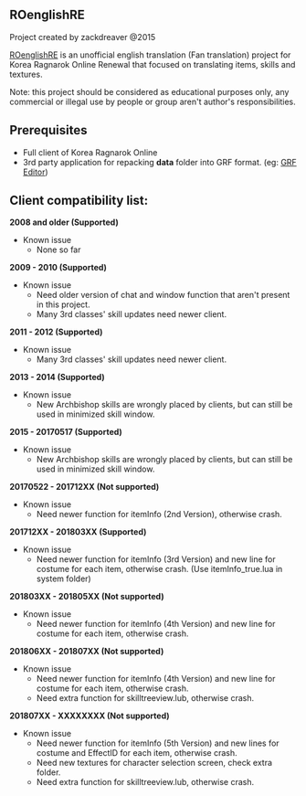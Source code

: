 ## ROenglishRE
Project created by zackdreaver @2015

[ROenglishRE](https://rathena.org/board/topic/102689-ragnarok-english-translation-project/) is an unofficial english translation (Fan translation) project for Korea Ragnarok Online Renewal that focused on translating items, skills and textures.

Note: this project should be considered as educational purposes only, any commercial or illegal use by people or group aren't author's responsibilities.

## Prerequisites
* Full client of Korea Ragnarok Online
* 3rd party application for repacking **data** folder into GRF format. (eg: [GRF Editor](https://rathena.org/board/topic/77080-grf-grf-editor/))

## Client compatibility list:
**2008 and older (Supported)**
* Known issue
	* None so far

**2009 - 2010 (Supported)**
* Known issue
	* Need older version of chat and window function that aren't present in this project.
	* Many 3rd classes' skill updates need newer client.

**2011 - 2012 (Supported)**
* Known issue
	* Many 3rd classes' skill updates need newer client.

**2013 - 2014 (Supported)**
* Known issue
	* New Archbishop skills are wrongly placed by clients, but can still be used in minimized skill window.

**2015 - 20170517 (Supported)**
* Known issue
	* New Archbishop skills are wrongly placed by clients, but can still be used in minimized skill window.

**20170522 - 201712XX (Not supported)**
* Known issue
	* Need newer function for itemInfo (2nd Version), otherwise crash.

**201712XX - 201803XX (Supported)**
* Known issue
	* Need newer function for itemInfo (3rd Version) and new line for costume for each item, otherwise crash. (Use itemInfo_true.lua in system folder)

**201803XX - 201805XX (Not supported)**
* Known issue
	* Need newer function for itemInfo (4th Version) and new line for costume for each item, otherwise crash.

**201806XX - 201807XX (Not supported)**
* Known issue
	* Need newer function for itemInfo (4th Version) and new line for costume for each item, otherwise crash.
	* Need extra function for skilltreeview.lub, otherwise crash.

**201807XX - XXXXXXXX (Not supported)**
* Known issue
	* Need newer function for itemInfo (5th Version) and new lines for costume and EffectID for each item, otherwise crash.
	* Need new textures for character selection screen, check extra folder.
	* Need extra function for skilltreeview.lub, otherwise crash.
